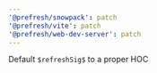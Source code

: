 ```yaml
---
'@prefresh/snowpack': patch
'@prefresh/vite': patch
'@prefresh/web-dev-server': patch
---
```


Default `$refreshSig$` to a proper HOC
